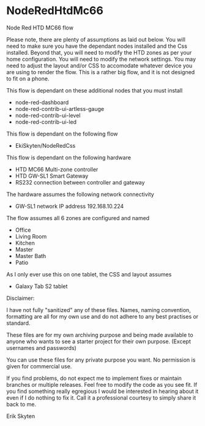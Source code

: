 # NodeRedHtdMc66
Node Red HTD MC66 flow

Please note, there are plenty of assumptions as laid out below.  You will need to make sure you have the dependant nodes installed and the Css installed.  Beyond that, you will need to modify the HTD zones as per your home configuration.  You will need to modify the network settings.  You may need to adjust the layout and/or CSS to accomodate whatever device you are using to render the flow.  This is a rather big flow, and it is not designed to fit on a phone.

This flow is dependant on these additional nodes that you must install

+ node-red-dashboard
+ node-red-contrib-ui-artless-gauge
+ node-red-contrib-ui-level
+ node-red-contrib-ui-led

This flow is dependant on the following flow

+ EkiSkyten/NodeRedCss
  
This flow is dependant on the following hardware

+ HTD MC66 Multi-zone controller
+ HTD GW-SL1 Smart Gateway 
+ RS232 connection between controller and gateway
  
The hardware assumes the following network connectivity
  
+ GW-SL1 network IP address 192.168.10.224
  
The flow assumes all 6 zones are configured and named

+ Office
+ Living Room
+ Kitchen
+ Master
+ Master Bath
+ Patio
  
As I only ever use this on one tablet, the CSS and layout assumes

+ Galaxy Tab S2 tablet  
  
Disclaimer:

I have not fully "sanitized" any of these files. Names, naming convention, formatting are all for my own use and do not adhere to any best practises or standard.

These files are for my own archiving purpose and being made available to anyone who wants to see a starter project for their own purpose. (Except usernames and passwords)

You can use these files for any private purpose you want. No permission is given for commercial use.

If you find problems, do not expect me to implement fixes or maintain branches or multiple releases. Feel free to modify the code as you see fit. If you find something really egregious I would be interested in hearing about it even if I do nothing to fix it. Call it a professional courtesy to simply share it back to me.

Erik Skyten
